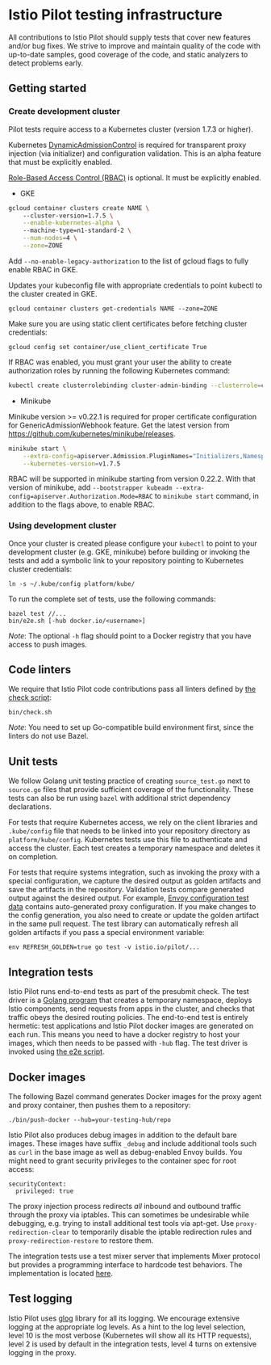 # Istio Pilot testing infrastructure

All contributions to Istio Pilot should supply tests that cover new features and/or bug fixes.
We strive to improve and maintain quality of the code with up-to-date samples, good coverage of the code, and static analyzers to detect problems early.

## Getting started

### Create development cluster

Pilot tests require access to a Kubernetes cluster (version 1.7.3 or higher). 

Kubernetes [DynamicAdmissionControl](https://kubernetes.io/docs/admin/extensible-admission-controllers/#external-admission-webhooks) is required for transparent proxy injection (via initializer) and configuration validation. This is an alpha feature that must be explicitly enabled.

[Role-Based Access Control (RBAC)](https://cloud.google.com/container-engine/docs/role-based-access-control) is optional. It must be explicitly enabled.

* GKE

```bash
gcloud container clusters create NAME \               
    --cluster-version=1.7.5 \
    --enable-kubernetes-alpha \ 
    --machine-type=n1-standard-2 \
    --num-nodes=4 \
    --zone=ZONE
```

Add `--no-enable-legacy-authorization` to the list of gcloud flags to fully enable RBAC in GKE. 

Updates your kubeconfig file with appropriate credentials to point kubectl to the cluster created in GKE.

```
gcloud container clusters get-credentials NAME --zone=ZONE
```

Make sure you are using static client certificates before fetching cluster credentials:

```
gcloud config set container/use_client_certificate True
```

If RBAC was enabled, you must grant your user the ability to create authorization roles by running the following Kubernetes command:

```bash
kubectl create clusterrolebinding cluster-admin-binding --clusterrole=cluster-admin [--user=<user-name>]
```

* Minikube

Minikube version >= v0.22.1 is required for proper certificate configuration for GenericAdmissionWebhook feature. Get the latest version from https://github.com/kubernetes/minikube/releases.

```bash
minikube start \
    --extra-config=apiserver.Admission.PluginNames="Initializers,NamespaceLifecycle,LimitRanger,ServiceAccount,DefaultStorageClass,GenericAdmissionWebhook,ResourceQuota" \
    --kubernetes-version=v1.7.5
```

RBAC will be supported in minikube starting from version 0.22.2. With that version of minikube, add `--bootstrapper kubeadm --extra-config=apiserver.Authorization.Mode=RBAC` to `minikube start` command, in addition to the flags above, to enable RBAC.

### Using development cluster

Once your cluster is created please configure your `kubectl` to point to your development cluster (e.g. GKE, minikube)
before building or invoking the tests and add a symbolic link to your repository 
pointing to Kubernetes cluster credentials:

    ln -s ~/.kube/config platform/kube/

To run the complete set of tests, use the following commands:

    bazel test //...
    bin/e2e.sh [-hub docker.io/<username>]
    
_Note_: The optional `-h` flag should point to a Docker registry that you have access to push images.

## Code linters

We require that Istio Pilot code contributions pass all linters defined by [the check script](../bin/check.sh):

    bin/check.sh
    
_Note_: You need to set up Go-compatible build environment first, since the linters do not use Bazel. 

## Unit tests

We follow Golang unit testing practice of creating `source_test.go` next to `source.go` files that provide sufficient coverage of the functionality. These tests can also be run using `bazel` with additional strict dependency declarations.

For tests that require Kubernetes access, we rely on the client libraries and `.kube/config` file that needs to be linked into your repository directory as `platform/kube/config`. Kubernetes tests use this file to authenticate and access the cluster.
Each test creates a temporary namespace and deletes it on completion.

For tests that require systems integration, such as invoking the proxy with a special configuration, we capture the desired output as golden artifacts and save the artifacts in the repository. Validation tests compare generated output against the desired output. For example, [Envoy configuration test data](../proxy/envoy/testdata) contains auto-generated proxy configuration. If you make changes to the config generation, you also need to create or update the golden artifact in the same pull request. The test library can automatically refresh all golden artifacts if you pass a special environment variable:

    env REFRESH_GOLDEN=true go test -v istio.io/pilot/...

## Integration tests

Istio Pilot runs end-to-end tests as part of the presubmit check. The test driver is a [Golang program](../test/integration) that creates a temporary namespace, deploys Istio components, send requests from apps in the cluster, and checks that traffic obeys the desired routing policies. The end-to-end test is entirely hermetic: test applications and Istio Pilot docker images are generated on each run. This means you need to have a docker registry to host your images, which then needs to be passed with `-hub` flag. The test driver is invoked using [the e2e script](../bin/e2e.sh).

## Docker images

The following Bazel command generates Docker images for the proxy agent and proxy container, then pushes them to a repository:

    ./bin/push-docker --hub=your-testing-hub/repo

Istio Pilot also produces debug images in addition to the default bare images. These images have suffix `_debug` and include additional tools such as `curl` in the base image as well as debug-enabled Envoy builds. You might need to grant security privileges to the container spec for root access:

    securityContext:
      privileged: true

The proxy injection process redirects *all* inbound and outbound traffic through
the proxy via iptables. This can sometimes be undesirable while debugging, e.g.
trying to install additional test tools via apt-get. Use
`proxy-redirection-clear` to temporarily disable the iptable redirection rules
and `proxy-redirection-restore` to restore them.

The integration tests use a test mixer server that implements Mixer protocol but provides a programming interface to hardcode test behaviors. The implementation is located [here](../test/mixer).

## Test logging

Istio Pilot uses [glog](https://godoc.org/github.com/golang/glog) library for all its logging. We encourage extensive logging at the appropriate log levels. As a hint to the log level selection, level 10 is the most verbose (Kubernetes will show all its HTTP requests), level 2 is used by default in the integration tests, level 4 turns on extensive logging in the proxy.

